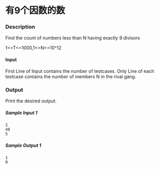 # 有9个因数的数

### Description

Find the count of numbers less than N having exactly 9 divisors

1<=T<=1000,1<=N<=10^12

#### Input

First Line of Input contains the number of testcases. Only Line of each testcase contains the number of members N in the rival gang.

### Output

Print the desired output.

##### Sample Input 1 

```
2
40
5
```

##### Sample Output 1

```
1
0
```